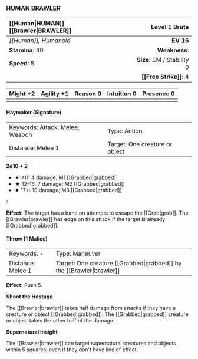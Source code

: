 ### HUMAN BRAWLER

| [[Human\|HUMAN]] [[Brawler\|BRAWLER]] |          **Level 1 Brute** |
| :------------------------------------ | -------------------------: |
| *[[Human]], Humanoid*                 |                  **EV 16** |
| **Stamina**: 40                       |              **Weakness**: |
| **Speed**: 5                          | **Size**: 1M / Stability 0 |
|                                       |     **[[Free Strike]]**: 4 |

| **Might** +2 | **Agility** +1 | **Reason** 0 | **Intuition** 0 | **Presence** 0 |
| ------------ | -------------- | ------------ | --------------- | -------------- |
|              |                |              |                 |                |

#### Haymaker (Signature)

|                                 |                                |
| :------------------------------ | :----------------------------- |
| Keywords: Attack, Melee, Weapon | Type: Action                   |
| Distance: Melee 1               | Target: One creature or object |

**2d10 + 2**

- ✦ ≤11: 4 damage; M1 [[Grabbed|grabbed]]
- ★ 12-16: 7 damage; M2 [[Grabbed|grabbed]]
- ✸ 17+: 10 damage; M3 [[Grabbed|grabbed]]

**:**

**Effect:** The target has a bane on attempts to escape the [[Grab|grab]]. The [[Brawler|brawler]] has edge on this attack if the target is already [[Grabbed|grabbed]].

#### Throw (1 Malice)

|                   |                                                                       |
| :---------------- | :-------------------------------------------------------------------- |
| Keywords: -       | Type: Maneuver                                                        |
| Distance: Melee 1 | Target: One creature [[Grabbed\|grabbed]] by the [[Brawler\|brawler]] |

**Effect:** Push 5.

**Shoot the Hostage**

The [[Brawler|brawler]] takes half damage from attacks if they have a creature or object [[Grabbed|grabbed]]. The [[Grabbed|grabbed]] creature or object takes the other half of the damage.

**Supernatural Insight**

The [[Brawler|brawler]] can target supernatural creatures and objects within 5 squares, even if they don't have line of effect.
